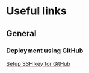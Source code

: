 # Useful links

## General

### Deployment using GitHub

[Setup SSH key for GitHub](https://gist.github.com/xirixiz/b6b0c6f4917ce17a90e00f9b60566278)<br>


